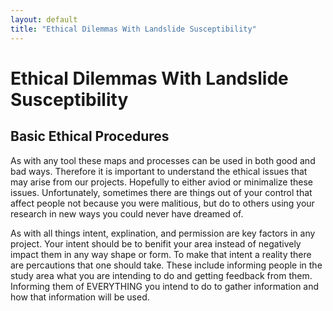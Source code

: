 ```yaml
---
layout: default
title: "Ethical Dilemmas With Landslide Susceptibility"
---
```


# Ethical Dilemmas With Landslide Susceptibility

## Basic Ethical Procedures

As with any tool these maps and processes can be used in both good and bad ways. Therefore it is important to understand the ethical issues that may arise from our projects. Hopefully to either aviod or minimalize these issues. Unfortunately, sometimes there are things out of your control that affect people not because you were malitious, but do to others using your research in new ways you could never have dreamed of.

As with all things intent, explination, and permission are key factors in any project. Your intent should be to benifit your area instead of negatively impact them in any way shape or form. To make that intent a reality there are percautions that one should take. These include informing people in the study area what you are intending to do and getting feedback from them. Informing them of EVERYTHING you intend to do to gather information and how that information will be used. 
